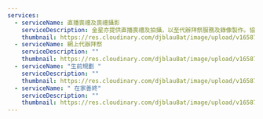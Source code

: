 ```yaml
---
services:
  - serviceName: 直播喪禮及喪禮攝影
    serviceDescription: 金星亦提供直播喪禮及拍攝，以至代辦拜祭服務及錄像製作。協助行動不方便或移居海外不能回港的家屬拜祭先人，傳達他們的心意。除此之外金星亦提供一條龍代辦拜祭服務，包括直播拜祭供家屬即時觀看，及拜祭錄影讓先人家屬作為紀念。
    thumbnail: https://res.cloudinary.com/djblau8at/image/upload/v1658782369/pexels-terje-sollie-320617_wfs1jm.jpg
  - serviceName: 網上代辦拜祭
    serviceDescription: ""
    thumbnail: https://res.cloudinary.com/djblau8at/image/upload/v1658782388/7c038caa-8032-4cd0-ab89-7efac220f4a2_wpvbdt.jpg
  - serviceName: "生前規劃 "
    serviceDescription: ""
    thumbnail: https://res.cloudinary.com/djblau8at/image/upload/v1658782344/pexels-pixabay-261735_ez8a1k.jpg
  - serviceName: " 在家善終"
    serviceDescription: ""
    thumbnail: https://res.cloudinary.com/djblau8at/image/upload/v1658782324/pexels-designecologist-1005058_oemekq.jpg
---
```

